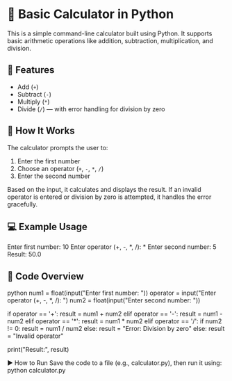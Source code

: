 # 🧮 Basic Calculator in Python

This is a simple command-line calculator built using Python. It supports basic arithmetic operations like addition, subtraction, multiplication, and division.

## 🚀 Features

- Add (`+`)
- Subtract (`-`)
- Multiply (`*`)
- Divide (`/`) — with error handling for division by zero

## 📝 How It Works

The calculator prompts the user to:

1. Enter the first number
2. Choose an operator (`+`, `-`, `*`, `/`)
3. Enter the second number

Based on the input, it calculates and displays the result. If an invalid operator is entered or division by zero is attempted, it handles the error gracefully.

## 💻 Example Usage

Enter first number: 10
Enter operator (+, -, *, /): *
Enter second number: 5
Result: 50.0

## 🧠 Code Overview

python
num1 = float(input("Enter first number: "))
operator = input("Enter operator (+, -, *, /): ")
num2 = float(input("Enter second number: "))

if operator == '+':
    result = num1 + num2
elif operator == '-':
    result = num1 - num2
elif operator == '*':
    result = num1 * num2
elif operator == '/':
    if num2 != 0:
        result = num1 / num2
    else:
        result = "Error: Division by zero"
else:
    result = "Invalid operator"

print("Result:", result)

▶️ How to Run
Save the code to a file (e.g., calculator.py), then run it using:
python calculator.py
